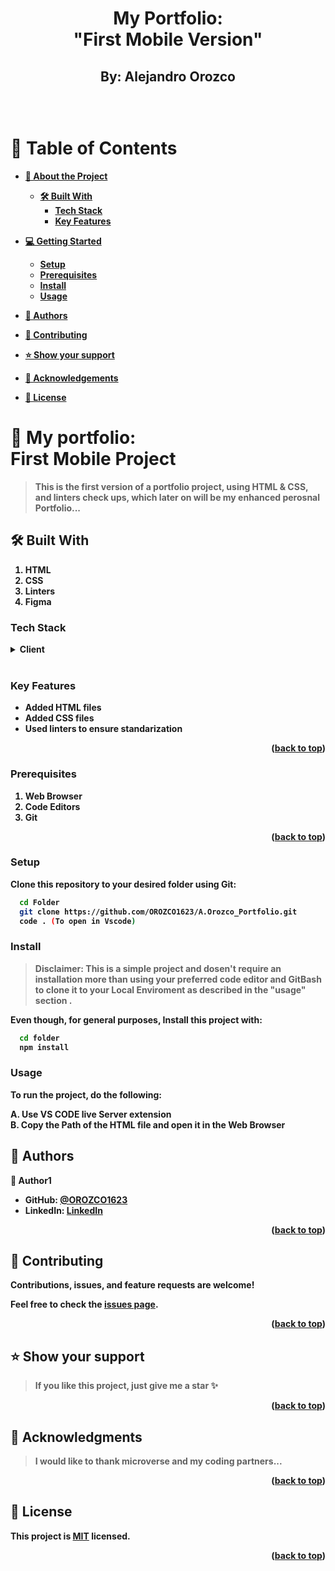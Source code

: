 <a name="readme-top"></a>

<div align="center">

  <h1><b>My Portfolio:<br> "First Mobile Version" </br></h1>
  <h2> By: Alejandro Orozco <h2>  
</div>
<br>

<!-- TABLE OF CONTENTS -->

# 📗 Table of Contents

- [📖 About the Project](#about-project)
  - [🛠 Built With](#built-with)
    - [Tech Stack](#tech-stack)
    - [Key Features](#key-features)
- [💻 Getting Started](#getting-started)

  - [Setup](#setup)
  - [Prerequisites](#prerequisites)
  - [Install](#install)
  - [Usage](#usage)

- [👥 Authors](#authors)
- [🤝 Contributing](#contributing)
- [⭐️ Show your support](#support)
- [🙏 Acknowledgements](#acknowledgements)

- [📝 License](#license)

<!-- PROJECT DESCRIPTION -->

# 📖 My portfolio: <br >First Mobile Project <a name="about-project"></a>

> This is the first version of a portfolio project, using HTML & CSS, and linters check ups, which later on will be my enhanced perosnal Portfolio...

## 🛠 Built With <a name="built-with"></a>

1. HTML
2. CSS
3. Linters
4. Figma

### Tech Stack <a name="tech-stack"></a>

<details>
  <summary>Client</summary>
  <ul>
    <li>HTML</li>
    <li>CSS</li>
  </ul>
</details>
<br>
<!-- Features -->

### Key Features <a name="key-features"></a>

- Added HTML files
- Added CSS files
- Used linters to ensure standarization

<p align="right">(<a href="#readme-top">back to top</a>)</p>

### Prerequisites

1. Web Browser
2. Code Editors
3. Git

<p align="right">(<a href="#readme-top">back to top</a>)</p>

### Setup

Clone this repository to your desired folder using Git:

```sh
  cd Folder
  git clone https://github.com/OROZCO1623/A.Orozco_Portfolio.git
  code . (To open in Vscode)
```

### Install

> Disclaimer: This is a simple project and dosen't require an installation more than using your preferred code editor and GitBash to clone it to your Local Enviroment as described in the "usage" section .

Even though, for general purposes, Install this project with:

```sh
  cd folder
  npm install
```

### Usage

To run the project, do the following:

A. Use VS CODE live Server extension<br>
B. Copy the Path of the HTML file and open it in the Web Browser

<!-- AUTHORS -->

## 👥 Authors <a name="authors"></a>

👤 **Author1**

- GitHub: [@OROZCO1623](https://github.com/OROZCO1623)
- LinkedIn: [LinkedIn](https://www.linkedin.com/in/ing-alejandro-orozco-guapacha/)

<p align="right">(<a href="#readme-top">back to top</a>)</p>

<!-- CONTRIBUTING -->

## 🤝 Contributing <a name="contributing"></a>

Contributions, issues, and feature requests are welcome!

Feel free to check the [issues page](../../issues/).

<p align="right">(<a href="#readme-top">back to top</a>)</p>

<!-- SUPPORT -->

## ⭐️ Show your support <a name="support"></a>

> If you like this project, just give me a star ✨

<p align="right">(<a href="#readme-top">back to top</a>)</p>

<!-- ACKNOWLEDGEMENTS -->

## 🙏 Acknowledgments <a name="acknowledgements"></a>

> I would like to thank microverse and my coding partners...

<p align="right">(<a href="#readme-top">back to top</a>)</p>

<!-- LICENSE -->

## 📝 License <a name="license"></a>

This project is [MIT](./LICENSE) licensed.

<p align="right">(<a href="#readme-top">back to top</a>)</p>
